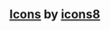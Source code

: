 ## [Icons](https://icons8.com/icon/set/weather/dotty--static--black) by [icons8](https://icons8.com) 